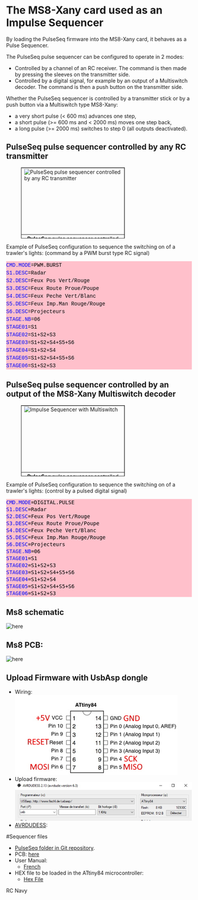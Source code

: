 # The MS8-Xany card used as an Impulse Sequencer
By loading the PulseSeq firmware into the MS8-Xany card, it behaves as a Pulse Sequencer.  

The PulseSeq pulse sequencer can be configured to operate in 2 modes:  
  * Controlled by a channel of an RC receiver. The command is then made by pressing the sleeves on the transmitter side.  
  * Controlled by a digital signal, for example by an output of a Multiswitch decoder. The command is then a push button on the transmitter side.  

Whether the PulseSeq sequencer is controlled by a transmitter stick or by a push button via a Multiswitch type MS8-Xany:  
  * a very short pulse (< 600 ms) advances one step,  
  * a short pulse (>= 600 ms and < 2000 ms) moves one step back,  
  * a long pulse (>= 2000 ms) switches to step 0 (all outputs deactivated).  

## PulseSeq pulse sequencer controlled by any RC transmitter
<div style="margin-left: 40px;">
  <table style="text-align: left; width: 282px; height: 193px;" cellspacing="2" cellpadding="2" border="1">
	<tbody>
	  <tr>
		<td style="vertical-align: top; height: 175px;"><img src="http://p.loussouarn.free.fr/projet/radio/photos/PulseSeqRegular.png" style="width: 547px; height: 198px;" alt="PulseSeq pulse sequencer controlled by any RC transmitter" title="PulseSeq pulse sequencer controlled by any RC transmitter"></td>
	  </tr>
	  <tr>
		<td style="vertical-align: top; height: 12px; text-align: center;"><b>PulseSeq </b>
		  pulse sequencer controlled by the stick
		  from a RC transmitter<br>
		  <span style="font-weight: bold; font-style: italic;"></span></td>
	  </tr>
	</tbody>
  </table>
</div>  


Example of PulseSeq configuration to sequence the switching on of a trawler's lights: (command by a PWM burst type RC signal)  
<div style="color: black; background-color: pink; font-weight: normal; font-size: 14px; line-height: 19px; white-space: pre;"><div><span style="font-family: Courier New,Courier,monospace;"><span style="color: #0000ff;">CMD.MODE</span><span style="color: #000000;">=PWM.BURST</span></span></div><div><span style="font-family: Courier New,Courier,monospace;"><span style="color: #0000ff;">S1.DESC</span><span style="color: #000000;">=Radar</span></span></div><div style="width: 1303px;"><span style="font-family: Courier New,Courier,monospace;"><span style="color: #0000ff;">S2.DESC</span><span style="color: #000000;">=Feux Pos Vert/Rouge</span></span></div><div><span style="font-family: Courier New,Courier,monospace;"><span style="color: #0000ff;">S3.DESC</span><span style="color: #000000;">=Feux Route Proue/Poupe</span></span></div><div><span style="font-family: Courier New,Courier,monospace;"><span style="color: #0000ff;">S4.DESC</span><span style="color: #000000;">=Feux Peche Vert/Blanc</span></span></div><div><span style="font-family: Courier New,Courier,monospace;"><span style="color: #0000ff;">S5.DESC</span><span style="color: #000000;">=Feux Imp.Man Rouge/Rouge</span></span></div><div><span style="font-family: Courier New,Courier,monospace;"><span style="color: #0000ff;">S6.DESC</span><span style="color: #000000;">=Projecteurs</span></span></div><div><span style="font-family: Courier New,Courier,monospace;"><span style="color: #0000ff;">STAGE.NB</span><span style="color: #000000;">=06</span></span></div><div><span style="font-family: Courier New,Courier,monospace;"><span style="color: #0000ff;">STAGE01</span><span style="color: #000000;">=S1</span></span></div><div><span style="font-family: Courier New,Courier,monospace;"><span style="color: #0000ff;">STAGE02</span><span style="color: #000000;">=S1+S2+S3</span></span></div><div><span style="font-family: Courier New,Courier,monospace;"><span style="color: #0000ff;">STAGE03</span><span style="color: #000000;">=S1+S2+S4+S5+S6</span></span></div><div><span style="font-family: Courier New,Courier,monospace;"><span style="color: #0000ff;">STAGE04</span><span style="color: #000000;">=S1+S2+S4</span></span></div><div><span style="font-family: Courier New,Courier,monospace;"><span style="color: #0000ff;">STAGE05</span><span style="color: #000000;">=S1+S2+S4+S5+S6</span></span></div><div><span style="font-family: Courier New,Courier,monospace;"><span style="color: #0000ff;">STAGE06</span><span style="color: #000000;">=S1+S2+S3</span></span></div></div>  

## PulseSeq pulse sequencer controlled by an output of the MS8-Xany Multiswitch decoder
<div style="margin-left: 40px;">
  <table style="text-align: left; width: 282px; height: 193px;" cellspacing="2" cellpadding="2" border="1">
	<tbody>
	  <tr>
		<td style="vertical-align: top; height: 175px;"><img src="http://p.loussouarn.free.fr/projet/radio/photos/PulseSeqMultiswitch.png" style="width: 550px; height: 253px;" alt="Impulse Sequencer with Multiswitch" title="Impulse Sequencer with Multiswitch"></td>
	  </tr>
	  <tr>
		<td style="vertical-align: top; height: 12px; text-align: center;"><b>PulseSeq </b>
		  pulse sequencer controlled by an Multiswitch
		  output <i><b>MS8-Xany</b></i>.<span style="font-weight: bold; font-style: italic;"></span></td>
	  </tr>
	</tbody>
  </table>
</div>  

Example of PulseSeq configuration to sequence the switching on of a trawler's lights: (control by a pulsed digital signal)  
<div style="color: #000000;background-color: pink;font-family: 'Droid Sans Mono', 'monospace', monospace, 'Droid Sans Fallback';font-weight: normal;font-size: 14px;line-height: 19px;white-space: pre;"><div><span style="color: #0000ff;">CMD.MODE</span><span style="color: #000000;">=DIGITAL.PULSE</span></div><div><span style="color: #0000ff;">S1.DESC</span><span style="color: #000000;">=Radar</span></div><div><span style="color: #0000ff;">S2.DESC</span><span style="color: #000000;">=Feux Pos Vert/Rouge</span></div><div><span style="color: #0000ff;">S3.DESC</span><span style="color: #000000;">=Feux Route Proue/Poupe</span></div><div><span style="color: #0000ff;">S4.DESC</span><span style="color: #000000;">=Feux Peche Vert/Blanc</span></div><div><span style="color: #0000ff;">S5.DESC</span><span style="color: #000000;">=Feux Imp.Man Rouge/Rouge</span></div><div><span style="color: #0000ff;">S6.DESC</span><span style="color: #000000;">=Projecteurs</span></div><div><span style="color: #0000ff;">STAGE.NB</span><span style="color: #000000;">=06</span></div><div><span style="color: #0000ff;">STAGE01</span><span style="color: #000000;">=S1</span></div><div><span style="color: #0000ff;">STAGE02</span><span style="color: #000000;">=S1+S2+S3</span></div><div><span style="color: #0000ff;">STAGE03</span><span style="color: #000000;">=S1+S2+S4+S5+S6</span></div><div><span style="color: #0000ff;">STAGE04</span><span style="color: #000000;">=S1+S2+S4</span></div><div><span style="color: #0000ff;">STAGE05</span><span style="color: #000000;">=S1+S2+S4+S5+S6</span></div><div><span style="color: #0000ff;">STAGE06</span><span style="color: #000000;">=S1+S2+S3</span></div></div>


## Ms8 schematic
![here](https://github.com/Ingwie/OpenAVRc_Hw/blob/V3/MultiSwitch_Sw8/D%C3%A9codeur%20MS8_X-Any.jpg)

## Ms8 PCB:
![here](https://github.com/Ingwie/OpenAVRc_Hw/blob/V3/MultiSwitch_Sw8/D%C3%A9codeur%20MS8_X-Any_3D.jpg)

## Upload Firmware with UsbAsp dongle
  - Wiring:  
  ![here](https://github.com/Ingwie/OpenAVRc_Hw/blob/V3/MultiSwitch_Sw8/Attiny84.jpg)
  - Upload firmware:  
  ![here](https://github.com/Ingwie/OpenAVRc_Hw/blob/V3/MultiSwitch_Sw8/Avrdudess_Attiny84.jpg)
  - [AVRDUDESS](https://blog.zakkemble.net/avrdudess-a-gui-for-avrdude/):
  
#Sequencer files
* [PulseSeq folder in Git repository](https://github.com/Ingwie/OpenAVRc_Hw/tree/V3/PulseSeq).
* PCB: [here](https://github.com/Ingwie/OpenAVRc_Hw/blob/V3/MultiSwitch_Sw8/MultiSwitch_Sw8-KICAD.zip)
* User Manual:  
  - [French](https://github.com/Ingwie/OpenAVRc_Hw/blob/V3/PulseSeq/PulseSeq_Manuel_Utilisateur.pdf)
* HEX file to be loaded in the ATtiny84 microcontroller:  
  - [Hex File](https://github.com/Ingwie/OpenAVRc_Hw/tree/V3/PulseSeq/PulseSeq_V0_1._HEX)  

RC Navy 